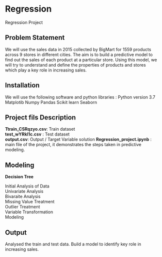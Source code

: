 # Regression
Regression Project

<h2>Problem Statement</h2>
We will use the sales data in 2015 collected by BigMart for 1559 products across 9 stores in different cities. The aim is to build a predictive model to find out the sales of each product at a particular store.
Using this model, we will try to understand and define the properties of products and stores which play a key role in increasing sales.

<h2>Installation</h2>
We will use the following software and python libraries :   
Python version 3.7  
Matplotib
Numpy    
Pandas 
Scikit learn   
Seaborn   

<h2>Project fils Description</h2>

**Ttrain_CSRqzyo.csv**: Train dataset  
**test_wYRkl1c.csv** : Test dataset  
**output.csv**: Output / Target Variable solution 
**Regression_project.ipynb** :  main file of the project, it demonstrates the steps taken in predictive modeling.
 

<h2>Modeling</h2>

**Decision Tree**

Initial Analysis of Data  
Univariate Analysis    
Bivaraite Analysis  
Missing Value Treatment    
Outlier Treatment   
Variable Transformation   
Modeling    

<h2>Output</h2>

Analysed the train and test data. Build a model to identify key role in increasing sales.  


